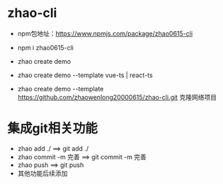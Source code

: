 # zhao-cli

- npm包地址：https://www.npmjs.com/package/zhao0615-cli

- npm i zhao0615-cli
- zhao create demo
- zhao create demo --template vue-ts | react-ts 
- zhao create demo --template https://github.com/zhaowenlong20000615/zhao-cli.git 克隆网络项目

# 集成git相关功能

- zhao add ./ ==> git add ./
- zhao commit -m 完善 ==> git commit -m 完善
- zhao push  ==> git push
- 其他功能后续添加

